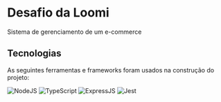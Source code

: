 # Desafio da Loomi

Sistema de gerenciamento de um e-commerce

## Tecnologias

As seguintes ferramentas e frameworks foram usados na construção do projeto:

![NodeJS](https://img.shields.io/badge/Node.js-43853D?style=flat-square&logo=node.js&logoColor=white)
![TypeScript](https://img.shields.io/badge/TypeScript-007ACC?style=flat-square&logo=typescript&logoColor=white)
![ExpressJS](https://img.shields.io/badge/Express.js-404D59?style=flat-square&logo=express&logoColor=white)
![Jest](https://img.shields.io/badge/Jest-C21325?style=flat-square&logo=jest&logoColor=white)
